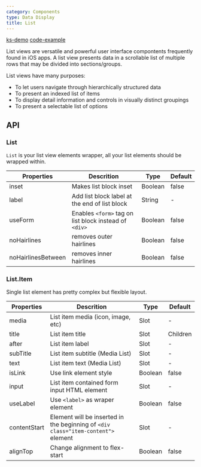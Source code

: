 ```yaml
---
category: Components
type: Data Display
title: List
---
```


[ks-demo](https://venecy.github.io/f7c/kitchen-sink/#/list)
[code-example](https://github.com/venecy/f7c/blob/master/kitchen-sink/demos/Lists.js)

List views are versatile and powerful user interface compontents frequently found in iOS apps. A list view presents data in a scrollable list of multiple rows that may be divided into sections/groups.

List views have many purposes:

* To let users navigate through hierarchically structured data
* To present an indexed list of items
* To display detail information and controls in visually distinct groupings
* To present a selectable list of options


## API

### List

`List` is your list view elements wrapper, all your list elements should be wrapped within.

Properties | Descrition | Type | Default
-----------|------------|------|--------
| inset | Makes list block inset | Boolean | false |
| label | Add list block label at the end of list block | String | - |
| useForm | Enables `<form>` tag on list block instead of `<div>` | Boolean | false |
| noHairlines | removes outer hairlines | Boolean | false |
| noHairlinesBetween | removes inner hairlines | Boolean | false |


### List.Item

Single list element has pretty complex but flexible layout.

Properties | Descrition | Type | Default
-----------|------------|------|--------
| media | List item media (icon, image, etc) | Slot | - |
| title | List item title | Slot | Children |
| after | List item label | Slot | - |
| subTitle | List item subtitle (Media List) | Slot | - |
| text | List item text (Media List) | Slot | - |
| isLink | Use link element style | Boolean | false |
| input | List item contained form input HTML element | Slot | - |
| useLabel | Use `<label>` as wraper element | Boolean | false |
| contentStart | Element will be inserted in the beginning of `<div class="item-content">` element | Slot | - |
| alignTop | Change alignment to flex-start | Boolean | false |
